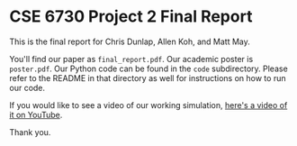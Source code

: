 # CSE 6730 Project 2 Final Report

This is the final report for Chris Dunlap, Allen Koh, and Matt May.

You'll find our paper as `final_report.pdf`. Our academic poster is `poster.pdf`.
Our Python code can be found in the `code` subdirectory. Please refer to the
README in that directory as well for instructions on how to run our code.

If you would like to see a video of our working simulation,
[here's a video of it on YouTube](https://youtu.be/k2iQPcyWEF8).

Thank you.